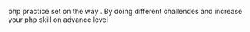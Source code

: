 php  practice set on the way . By doing different challendes and increase your php skill on advance level
